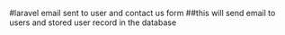 #laravel email sent to user and contact us form
##this will send email to users and stored user record in the database